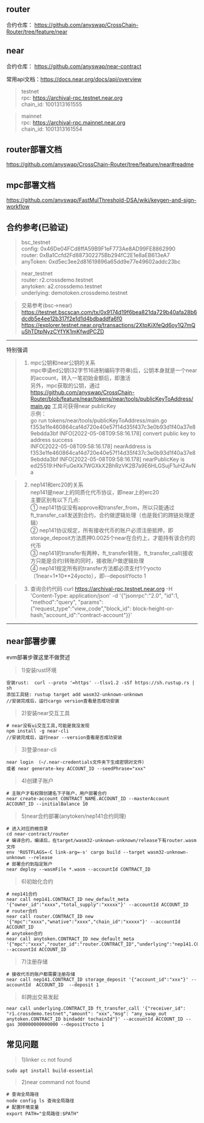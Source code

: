 ## router
合约仓库： https://github.com/anyswap/CrossChain-Router/tree/feature/near

## near
合约仓库： https://github.com/anyswap/near-contract 

常用api文档：https://docs.near.org/docs/api/overview

> testnet  
rpc:  https://archival-rpc.testnet.near.org  
chain_id:  1001313161555

> mainnet  
rpc: https://archival-rpc.mainnet.near.org  
chain_id: 1001313161554

## router部署文档 
https://github.com/anyswap/CrossChain-Router/tree/feature/near#readme
## mpc部署文档 
https://github.com/anyswap/FastMulThreshold-DSA/wiki/keygen-and-sign-workflow

## 合约参考(已验证)
> bsc_testnet  
config: 0x46De04FCd8ffA59B9F1eF773Ae8AD99FE8862990  
router: 0xBa1Ccfd2Fd887302275Bb294fC2E1e8aEB613eA7  
anyToken: 0xd5ec3ee2d81619896a65dd9e77e49602addc23bc

> near_testnet  
router: r2.crossdemo.testnet  
anytoken: a2.crossdemo.testnet  
underlying: demotoken.crossdemo.testnet

> 交易参考(bsc->near)  
https://testnet.bscscan.com/tx/0x9174d19f6bea821da729b40afa28b6dcdb5e4ee12b317f2e1d1d4bdbaddfa6f0
https://explorer.testnet.near.org/transactions/2XtpKiXfeQd6oy1Q7mQuShTDtpNyzCYfYK1mKfwdPCZD

***
特别强调  
>1) mpc公钥和near公钥的关系  
mpc申请ed公钥(32字节16进制编码字符串)后，公钥本身就是一个near的account，转入一笔初始金额后，即激活  
另外，mpc获取的公钥，通过  https://github.com/anyswap/CrossChain-Router/blob/feature/near/tokens/near/tools/publicKeyToAddress/main.go  工具可获得near publicKey  
示例：  
go run tokens/near/tools/publicKeyToAddress/main.go f353e1fe460864caf4d720e40e57f14d35f437c3e0b93d1f40a37e89ebdda3bf
INFO[2022-05-08T09:58:16.178] convert public key to address success        
INFO[2022-05-08T09:58:16.178] nearAddress is f353e1fe460864caf4d720e40e57f14d35f437c3e0b93d1f40a37e89ebdda3bf 
INFO[2022-05-08T09:58:16.178] nearPublicKey is ed25519:HNrFuGeXk7WGXkX2BhRzVK2B7a9E6HLGSujF1uHZAvNa

>2) nep141和erc20的关系  
nep141是near上的同质化代币协议，即near上的erc20  
主要区别有以下几点:  
① nep141协议没有approve和transfer_from，所以只能通过ft_transfer_call发送到合约，合约做逻辑处理（也是我们的跨链处理逻辑）  
② nep141协议规定，所有接收代币的账户必须注册抵押，即storage_deposit方法质押0.0025个near在合约上，才能持有该合约的代币  
③ nep141的transfer有两种，ft_transfer转账，ft_transfer_call(接收方只能是合约)转账的同时，接收账户做逻辑处理  
④ nep141规定所有的transfer方法都必须支付1个yocto（1near=1*10**24yocto），即--depositYocto 1

>3) 查询合约代码
curl https://archival-rpc.testnet.near.org -H 'Content-Type: application/json' -d '{"jsonrpc":"2.0", "id":1, "method":"query", "params":{"request_type":"view_code","block_id": block-height-or-hash,"account_id":"contract-account"}}'
***

## near部署步骤
evm部署步骤这里不做赘述
>1)安装rust环境
```shell
安装rust:  curl --proto '=https' --tlsv1.2 -sSf https://sh.rustup.rs | sh  
添加工具链: rustup target add wasm32-unknown-unknown  
//安装完成后，运行cargo version查看是否成功安装
```

>2)安装near交互工具 
```shell
# near没有ui交互工具,可能是我没发现
npm install -g near-cli  
//安装完成后，运行near --version查看是否成功安装
``` 

>3)登录near-cli
```shell
near login （~/.near-credentials文件夹下生成密钥对文件）
或者 near generate-key ACCOUNT_ID --seedPhrase="xxx"
```

>4)创建子账户  
```shell
# 主账户才有权限创建名下子账户，用户部署合约
near create-account CONTRACT_NAME.ACCOUNT_ID --masterAccount ACCOUNT_ID --initialBalance 10
```

>5)near合约部署(anytoken/nep141合约同理)  
```shell
# 进入对应的根目录
cd near-contract/router
# 编译合约，编译后，在target/wasm32-unknown-unknown/release下有router.wasm文件
env 'RUSTFLAGS=-C link-arg=-s' cargo build --target wasm32-unknown-unknown --release 
# 部署合约到指定账户
near deploy --wasmFile *.wasm --accountId CONTRACT_ID
```

>6)初始化合约  
```shell
# nep141合约
near call nep141.CONTRACT_ID new_default_meta '{"owner_id":"xxxx","total_supply":"xxxxx"}' --accountId ACCOUNT_ID 
# router合约 
near call router.CONTRACT_ID new '{"mpc":"xxxx","wnative":"xxxx","chain_id":"xxxxx"}' --accountId ACCOUNT_ID 
# anytoken合约 
near call anytoken.CONTRACT_ID new_default_meta '{"mpc":"xxxx","router_id":"router.CONTRACT_ID","underlying":"nep141.CONTRACT_ID","total_supply":"xxx"}' --accountId ACCOUNT_ID  
```

>7)注册存储
```shell
# 接收代币的账户都需要注册存储
near call nep141.CONTRACT_ID storage_deposit '{"account_id":"xxx"}' --accountId  ACCOUNT_ID  --deposit 1
```
>8)跨出交易发起
```shell
near call underlying.CONTRACT_ID ft_transfer_call '{"receiver_id": "r1.crossdemo.testnet","amount": "xxx","msg": "any_swap_out anytoken.CONTRACT_ID bindaddr tochainId"}' --accountId ACCOUNT_ID --gas 300000000000000 --depositYocto 1
```

## 常见问题
>1)linker `cc` not found  
```shell
sudo apt install build-essential
```
>2)near command not found  
```shell
# 查询全局路径
node config ls 查询全局路径
# 配置环境变量
export PATH="全局路径:$PATH"
```


  
